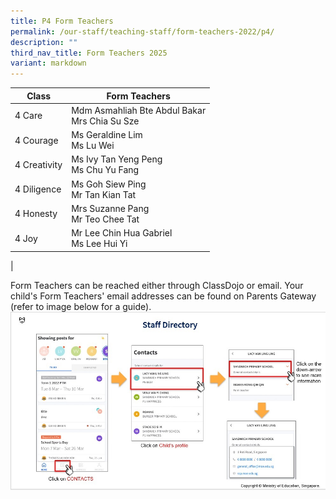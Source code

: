 ```yaml
---
title: P4 Form Teachers
permalink: /our-staff/teaching-staff/form-teachers-2022/p4/
description: ""
third_nav_title: Form Teachers 2025
variant: markdown
---
```

| Class| Form Teachers | 
| -------- | -------- |
| 4 Care | Mdm Asmahliah Bte Abdul Bakar <br> Mrs Chia Su Sze |
| 4 Courage | Ms Geraldine Lim <br> Ms Lu Wei |
| 4 Creativity | Ms Ivy Tan Yeng Peng <br> Ms Chu Yu Fang  |
| 4 Diligence | Ms Goh Siew Ping <br> Mr Tan Kian Tat | 
| 4 Honesty | Mrs Suzanne Pang <br> Mr Teo Chee Tat | 
| 4 Joy | Mr Lee Chin Hua Gabriel<br> Ms Lee Hui Yi | 
|

Form Teachers can be reached either through ClassDojo or email. Your child's Form Teachers' email addresses can be found on Parents Gateway (refer to image below for a guide).
![](/images/PG-contacts2.jpg)